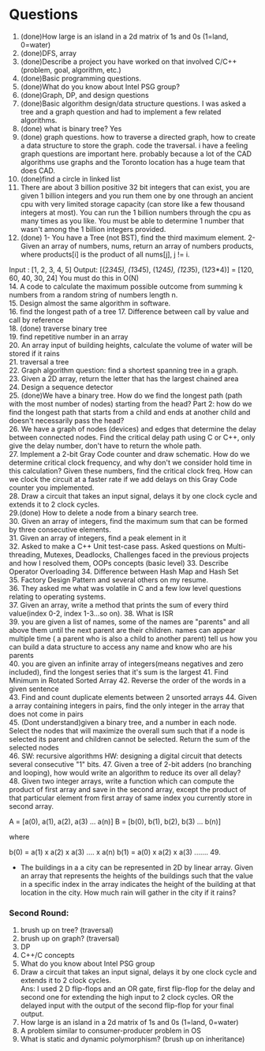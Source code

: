 # Questions
1. (done)How large is an island in a 2d matrix of 1s and 0s (1=land, 0=water)
2. (done)DFS, array
3. (done)Describe a project you have worked on that involved C/C++ (problem, goal, algorithm, etc.)  
4. (done)Basic programming questions.
5. (done)What do you know about Intel PSG group?  
6. (done)Graph, DP, and design questions  
7. (done)Basic algorithm design/data structure questions. I was asked a tree and a graph question and had to implement a few related algorithms.  
8. (done) what is binary tree?  Yes
9. (done) graph questions. how to traverse a directed graph, how to create a data structure to store the graph. code the traversal. i have a feeling graph questions are important here. probably because a lot of the CAD algorithms use graphs and the Toronto location has a huge team that does CAD.  
11. (done)find a circle in linked list  
12. There are about 3 billion positive 32 bit integers that can exist, you are given 1 billion integers and you run them one by one through an ancient cpu with very limited storage capacity (can store like a few thousand integers at most). You can run the 1 billion numbers through the cpu as many times as you like. You must be able to determine 1 number that wasn't among the 1 billion integers provided.  
13. (done) 1- You have a Tree (not BST), find the third maximum element.
2- Given an array of numbers, nums, return an array of numbers products, where products[i] is the product of all nums[j], j != i.

Input : [1, 2, 3, 4, 5]
Output: [(2*3*4*5), (1*3*4*5), (1*2*4*5), (1*2*3*5), (1*2*3*4)]
      = [120, 60, 40, 30, 24]
You must do this in O(N)  
14. A code to calculate the maximum possible outcome from summing k numbers from a random string of numbers length n.  
15. Design almost the same algorithm in software.  
16. find the longest path of a tree
17. Difference between call by value and call by reference  
18. (done) traverse binary tree  
19. find repetitive number in an array  
20. An array input of building heights, calculate the volume of water will be stored if it rains  
21. traversal a tree  
22. Graph algorithm question: find a shortest spanning tree in a graph.  
23. Given a 2D array, return the letter that has the largest chained area  
24. Design a sequence detector  
25. (done)We have a binary tree. How do we find the longest path (path with the most number of nodes) starting from the head? Part 2: how do we find the longest path that starts from a child and ends at another child and doesn't necessarily pass the head?  
26. We have a graph of nodes (devices) and edges that determine the delay between connected nodes. Find the critical delay path using C or C++, only give the delay number, don't have to return the whole path.  
27. Implement a 2-bit Gray Code counter and draw schematic. How do we determine critical clock frequency, and why don't we consider hold time in this calculation? Given these numbers, find the critical clock freq. How can we clock the circuit at a faster rate if we add delays on this Gray Code counter you implemented.  
28. Draw a circuit that takes an input signal, delays it by one clock cycle and extends it to 2 clock cycles.  
29.(done) How to delete a node from a binary search tree.  
30. Given an array of integers, find the maximum sum that can be formed by three consecutive elements.  
31. Given an array of integers, find a peak element in it  
32. Asked to make a C++ Unit test-case pass. Asked questions on Multi-threading, Mutexes, Deadlocks, Challenges faced in the previous projects and how I resolved them, OOPs concepts (basic level)
33. Describe Operator Overloading
34. Difference between Hash Map and Hash Set  
35. Factory Design Pattern and several others on my resume.  
36. They asked me what was volatile in C and a few low level questions relating to operating systems.  
37. Given an array, write a method that prints the sum of every third value(index 0-2, index 1-3...so on).
38. What is ISR  
39. you are given a list of names, some of the names are "parents" and all above them until the next parent are their children. names can appear multiple time ( a parent who is also a child to another parent)
tell us how you can build a data structure to access any name and know who are his parents  
40. you are given an infinite array of integers(means negatives and zero included), find the longest series that it's sum is the largest
41. Find Minimum in Rotated Sorted Array
42. Reverse the order of the words in a given sentence  
43. Find and count duplicate elements between 2 unsorted arrays
44. Given a array containing integers in pairs, find the only integer in the array that does not come in pairs  
45. (Dont understand)given a binary tree, and a number in each node. Select the nodes that will maximize the overall sum such that if a node is selected its parent and children cannot be selected. Return the sum of the selected nodes  
46. SW: recursive algorithms
HW: designing a digital circuit that detects several consecutive "1" bits.
47. Given a tree of 2-bit adders (no branching and looping), how would write an algorithm to reduce its over all delay?  
48. Given two integer arrays, write a function which can compute the product of first array and save in the second array, except the product of that particular element from first array of same index you currently store in second array.

A = [a(0), a(1), a(2), a(3) ... a(n)]
B = [b(0), b(1), b(2), b(3) ... b(n)]

where

b(0) = a(1) x a(2) x a(3) .... x a(n)
b(1) = a(0) x a(2) x a(3) ....…
49.
- The buildings in a a city can be represented in 2D by linear array. Given an array that represents the heights of the buildings such that the value in a specific index in the array indicates the height of the building at that location in the city. How much rain will gather in the city if it rains?



### Second Round:

1. brush up on tree? (traversal)
2. brush up on graph? (traversal)
3. DP
4. C++/C concepts
5. What do you know about Intel PSG group
6. Draw a circuit that takes an input signal, delays it by one clock cycle and extends it to 2 clock cycles.  
Ans: I used 2 D flip-flops and an OR gate, first flip-flop for the delay and second one for extending the high input to 2 clock cycles. OR the delayed input with the output of the second flip-flop for your final output.
7. How large is an island in a 2d matrix of 1s and 0s (1=land, 0=water)
8. A problem similar to consumer-producer problem in OS  
9. What is static and dynamic polymorphism?  (brush up on inheritance)
